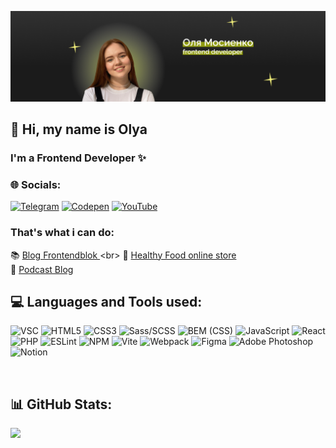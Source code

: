 ![Header](https://github.com/OlyaMosienko/OlyaMosienko/blob/main/assets/readme-logo.png)

## 👋 Hi, my name is Olya 
### I'm a Frontend Developer ✨


### 🌐 Socials:
[![Telegram](https://img.shields.io/badge/Telegram-27A0D9?logo=Telegram&logoColor=FFFFFF)](https://t.me/olyamosienko)
[![Codepen](https://img.shields.io/badge/Codepen-F1F1F1?logo=codepen&logoColor=black)](https://codepen.io/https://codepen.io/OlyaMosienko) 
[![YouTube](https://img.shields.io/badge/YouTube-%23FF0000.svg?logo=YouTube&logoColor=white)](https://youtube.com/@https://www.youtube.com/@olyamosienko) 
<br>
### That's what i can do:
📚 [ Blog Frontendblok ](https://olyamosienko.github.io/Module02-Shop/dist](https://blog.frontendblok.com/))<br>
🌱 [ Healthy Food online store ](https://olyamosienko.github.io/Module02-Shop/dist)<br>
🎤 [ Podcast Blog ](https://olyamos-podcast.ru)<br>

## 💻 Languages and Tools used:
![VSC](https://img.shields.io/badge/-VSCode-cccccc?style=for-the-badge&logo=visualstudiocode&logoColor=blue)
![HTML5](https://img.shields.io/badge/html5-%23E34F26.svg?style=for-the-badge&logo=html5&logoColor=white) 
![CSS3](https://img.shields.io/badge/css3-%231572B6.svg?style=for-the-badge&logo=css3&logoColor=white) 
![Sass/SCSS](https://img.shields.io/badge/-Sass/SCSS-db7093?style=for-the-badge&logo=sass&logoColor=f2f3f4)
![BEM (CSS)](https://img.shields.io/badge/-BEM%20(CSS)-white?style=for-the-badge&logo=bem&logoColor=black)
![JavaScript](https://img.shields.io/badge/javascript-%23323330.svg?style=for-the-badge&logo=javascript&logoColor=%23F7DF1E) 
![React](https://img.shields.io/badge/react-%2320232a.svg?style=for-the-badge&logo=react&logoColor=%2361DAFB) 
![PHP](https://img.shields.io/badge/php-%23777BB4.svg?style=for-the-badge&logo=php&logoColor=white) 
![ESLint](https://img.shields.io/badge/ESLint-4B3263?style=for-the-badge&logo=eslint&logoColor=white)
![NPM](https://img.shields.io/badge/NPM-%23323330.svg?style=for-the-badge&logo=npm&logoColor=32CD32) 
![Vite](https://img.shields.io/badge/vite-%23646CFF.svg?style=for-the-badge&logo=vite&logoColor=white) 
![Webpack](https://img.shields.io/badge/webpack-%238DD6F9.svg?style=for-the-badge&logo=webpack&logoColor=black)
![Figma](https://img.shields.io/badge/-Figma-E6E6FA?style=for-the-badge&logo=Figma&logoColor=8B0000)
![Adobe Photoshop](https://img.shields.io/badge/-Photoshop-708090?style=for-the-badge&logo=adobephotoshop&logoColor=00FFFF)
![Notion](https://img.shields.io/badge/Notion-%23000000.svg?style=for-the-badge&logo=notion&logoColor=white)

<br>

## 📊 GitHub Stats:
![](https://github-readme-stats.vercel.app/api/top-langs/?username=OlyaMosienko&theme=dark&hide_border=false&include_all_commits=true&count_private=true&layout=compact)
<br>

<!--
**OlyaMosienko/OlyaMosienko** is a ✨ _special_ ✨ repository because its `README.md` (this file) appears on your GitHub profile.

Here are some ideas to get you started:

- 🔭 I’m currently working on ...
- 🌱 I’m currently learning ...
- 👯 I’m looking to collaborate on ...
- 🤔 I’m looking for help with ...
- 💬 Ask me about ...
- 📫 How to reach me: ...
- 😄 Pronouns: ...
- ⚡ Fun fact: ...
-->
